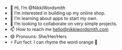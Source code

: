 - 👋 Hi, I’m @NikkiWordsmith
- 👀 I’m interested in building up my online shop.
- 🌱 I’m learning about apps to start my own. 
- 💞️ I’m looking to collaborate on very simple projects.
- 📫 How to reach me hello@nikkiwordsmith.com
- 😄 Pronouns: She/Her/Hers
- ⚡ Fun fact: I can rhyme the word orange 🍊

<!---
NikkiWordsmith/NikkiWordsmith is a ✨ special ✨ repository because its `README.md` (this file) appears on your GitHub profile.
You can click the Preview link to take a look at your changes.
--->
